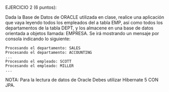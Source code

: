 EJERCICIO 2 (6 puntos):

Dada la Base de Datos de ORACLE utilizada en clase, realice una aplicación que vaya leyendo todos los empleados del a tabla EMP, así como todos los departamentos de la tabla DEPT, y los almacene en una base de datos orientada a objetos llamada: EMPRESA. Se irá mostrando un mensaje por consola indicando lo siguiente:

    Procesando el departamento: SALES
    Procesando el departamento: ACCOUNTING
    ...
    Procesando el empleado: SCOTT
    Procesando el empleado: MILLER
    ...

NOTA: Para la lectura de datos de Oracle Debes utilizar Hibernate 5 CON JPA.